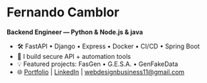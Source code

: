 # Fernando Camblor
**Backend Engineer — Python & Node.js & java**

- 🛠️ FastAPI • Django • Express • Docker • CI/CD • Spring Boot
- 🔐 I build secure API + automation tools
- 💡 Featured projects: FasGen • G.E.S.A. • GenFakeData
- 🌐 [Portfolio](https://fern135.github.io/PortFolio/index.html) | [LinkedIn](https://www.linkedin.com/in/fernando-camblor-a85a88151/) | webdesignbusiness11@gmail.com
